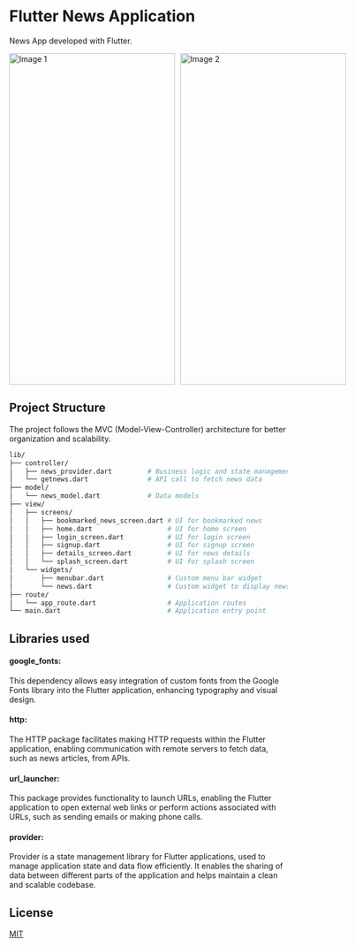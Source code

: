 # Flutter News Application

News App developed with Flutter.

 
<div style="display: flex;">
    <img src="https://github.com/ChouguleAnkita13/Flutter_News_App/assets/155567405/4552e662-e92b-49a8-bd01-26f0711bad6d" alt="Image 1" style="margin-right: 10px;" width="300" height="600">
    <img src="https://github.com/ChouguleAnkita13/Flutter_News_App/assets/155567405/4552e662-e92b-49a8-bd01-26f0711bad6d" alt="Image 2" style="margin-right: 10px;" width="300" height="600">
    <!-- Add more images as needed -->
</div>



## Project Structure

The project follows the MVC (Model-View-Controller) architecture for better organization and scalability.

```bash
lib/
├── controller/
│   ├── news_provider.dart         # Business logic and state management
│   └── getnews.dart               # API call to fetch news data
├── model/
│   └── news_model.dart            # Data models
├── view/
│   ├── screens/
│   │   ├── bookmarked_news_screen.dart # UI for bookmarked news
│   │   ├── home.dart                   # UI for home screen
│   │   ├── login_screen.dart           # UI for login screen
│   │   ├── signup.dart                 # UI for signup screen
│   │   ├── details_screen.dart         # UI for news details
│   │   └── splash_screen.dart          # UI for splash screen
│   └── widgets/
│       ├── menubar.dart                # Custom menu bar widget
│       └── news.dart                   # Custom widget to display news articles
├── route/
│   └── app_route.dart                  # Application routes
└── main.dart                           # Application entry point
```

## Libraries used

#### google_fonts:
 This dependency allows easy integration of custom fonts from the Google Fonts library into the Flutter application, enhancing typography and visual design.

#### http:
 The HTTP package facilitates making HTTP requests within the Flutter application, enabling communication with remote servers to fetch data, such as news articles, from APIs.

#### url_launcher:
 This package provides functionality to launch URLs, enabling the Flutter application to open external web links or perform actions associated with URLs, such as sending emails or making phone calls.

#### provider: 
Provider is a state management library for Flutter applications, used to manage application state and data flow efficiently. It enables the sharing of data between different parts of the application and helps maintain a clean and scalable codebase.

## License

[MIT](https://choosealicense.com/licenses/mit/)

